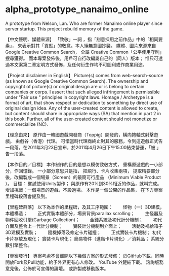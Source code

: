 # alpha_prototype_nanaimo_online
A prototype from Nelson, Lan. Who are former Nanaimo online player since server startup. This project rebuild memory of the game.

【中文聲明、媒體來源】
「致敬」一詞 ，指「刻意採用之前作品」中的「相同要素」，
來表示對其「貢獻」的敬意。本人絕無意圖抄襲。
媒體、圖片來源來自Google Creative Common Search，
全屬 Creative Common「公平使用守則」搜尋獲得。
而本專案發佈後，用戶可自行改編屬自己的（同人）版本；
惟只可透過本文案第二章定明方式發佈，及任何衍生作均不可圖利或作商業用途。

【Project disclaimer in English】
Picture(s) comes from web-search-source (as known as Google Creative Common Search).
The ownership and copyright of picture(s) or original design are or is belong to certain companies or corps. I assert that such alleged infringement is permissible under "Fair use " principles in copyright laws. Homage / Archetype is a format of art, that show respect or dedication to something by direct use of original design idea.
Any of the user-created content is allowed to create, but content should share in appropriate ways (SA) that mention in part 2 in this book. Further, all of the user-created content should not monetize or commercialize (NC). 


【理念由來】
	原作由一韓國遊戲開發商（Toppig）開發的，橫向捲軸式射擊遊戲。
由戲谷（香港）代理。 可惜當時代理商終止對其的服務，令到這遊戲正式告一段落。在2011年3月23日宣布，於2011年4月26日下午15:00結束營運，「被 」告一段落。


【本作目的／目標】
本作制作的目的是想以模仿致敬方式，
重構原遊戲的一小部分，作回憶錄。
一小部分意思只是指，
把飛行、卡片收集兩項，
提取精要部分後，改編製成一個場景（Screen）的最簡可行產品 （Minimum Viable Product ）。
目標：
嘗試使用Unity製作；
與原作有20%到30%相近的作品，就叫完成。
增加挑戰：一個場景的遊戲，不設過場。
本作是一個公開的作品集，
在下方專案里程碑段落會提及到。


【里程碑群落】
	以下為本作的里程碑，及其工序範圍：
　　怪物（一）3D建模，本體構造；
　　正式實裝本體部分，場景背景parallax scrolling；
　　生怪器及物件回收引擎(Garbage Collection)；
　　金錢系統及初代計分機制；
　　初代介面及整合上一代計分機制；
　　實裝計分機制到介面上；
　　活動及補給箱子3D建模及實裝；
　　隨機掉落及修定卡片碰撞；
　　正式實裝卡片機制；
初代卡片存放及現化；
實裝卡片現化；
簡易物件（進階卡片現化）／消耗品；
系統分數引擎整合。


【專案發行】
	專案考慮不會離開以下幾個方案的形式發佈：
於GitHub下載，同時開放Fork及Pull功能，給予外界更有心人修改。
YouTube 外鏈結下載。
諮詢版務意見後，公佈於可宣傳的論壇。
或許製成移動版本。
